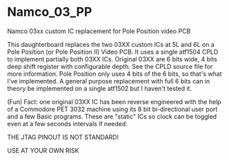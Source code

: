 # Namco_03_PP
Namco 03xx custom IC replacement for Pole Position video PCB

This daughterboard replaces the two 03XX custom ICs at 5L and 6L on
a Pole Position (or Pole Position II) Video PCB. It uses a single atf1504
CPLD to implement partially both 03XX ICs. Original 03XX are 6 bits wide, 
4 bits deep shift register with configurable depth. See the CPLD source file
for more information. Pole Position only uses 4 bits of the 6 bits, so that's
what I've implemented. A general purpose replacement with full 6 bits can 
in theory be implemented on a single atf1502 but I haven't tested it.

(Fun) Fact: one original 03XX IC has been reverse engineered with the help of
a Commodore PET 3032 machine using its 8 bit bi-directional user port and a few
Basic programs. These are "static" ICs so clock can be toggled even at a few seconds
intervals if needed.

THE JTAG PINOUT IS NOT STANDARD!

USE AT YOUR OWN RISK
